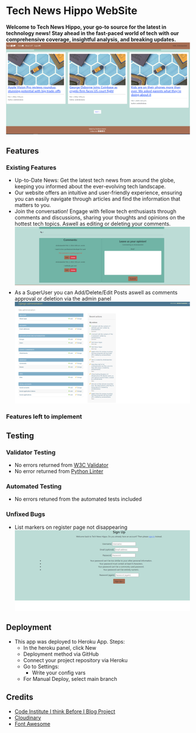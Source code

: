 # Tech News Hippo WebSite

**Welcome to Tech News Hippo, your go-to source for the latest in technology news! Stay ahead in the fast-paced world of tech with our comprehensive coverage, insightful analysis, and breaking updates.**
![alt Tech News Hippo HomePage](./static/images/homepage.png)


## Features

### Existing Features
    
- Up-to-Date News: Get the latest tech news from around the globe, keeping you informed about the ever-evolving tech landscape.
- Our website offers an intuitive and user-friendly experience, ensuring you can easily navigate through articles and find the information that matters to you.
- Join the conversation! Engage with fellow tech enthusiasts through comments and discussions, sharing your thoughts and opinions on the hottest tech topics. Aswell as editing or deleting your comments.![alt Comment Section](./static/images/comment%20section.png)
- As a SuperUser you can Add/Delete/Edit Posts aswell as comments approval or deletion via the admin panel![alt Admin Pancl](./static/images/adminpanel.png)


### Features left to implement

## Testing

### Validator Testing

- No errors returned from [W3C Validator](https://validator.w3.org/)
- No error returned from [Python Linter](https://pep8ci.herokuapp.com/#)

### Automated Testing 

- No errors retuned from the automated tests included

### Unfixed Bugs

- List markers on register page not disappearing ![alt Register Marker Bug](./static/images/register%20marker%20bug.png)


## Deployment

- This app was deployed to Heroku App. Steps:
    - In the heroku panel, click New
    - Deployment method via GitHub
    - Connect your project repository via Heroku
    - Go to Settings:
        - Write your config vars
    - For Manual Deploy, select main branch

## Credits

- [Code Institute I think Before I Blog Project](https://learn.codeinstitute.net/courses/course-v1:CodeInstitute+FSD101_WTS+2023_Q3/courseware/56a2da0940b4411d8a38c2b093a22c60/4565659a34d648b8b8edd063c3182180/)
- [Cloudinary](https://console.cloudinary.com/)
- [Font Awesome](https://fontawesome.com/)